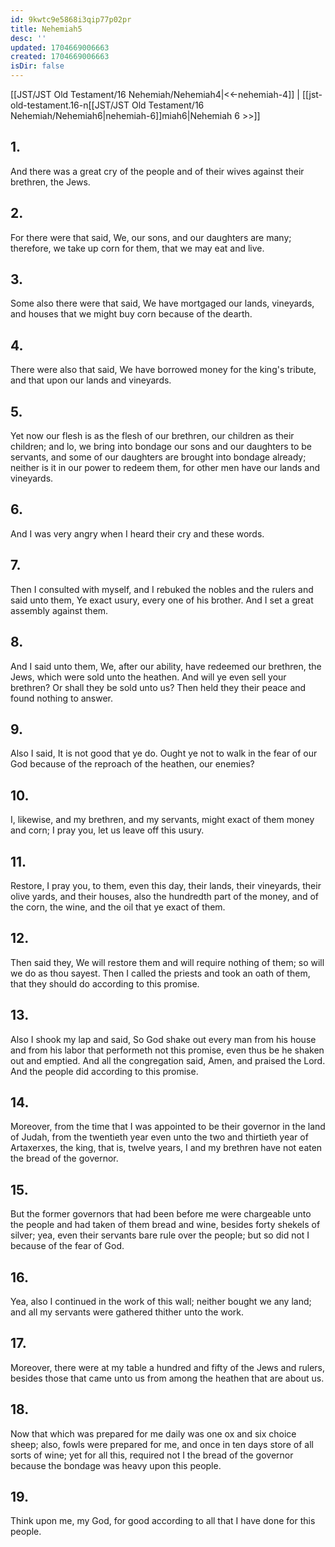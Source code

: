 ```yaml
---
id: 9kwtc9e5868i3qip77p02pr
title: Nehemiah5
desc: ''
updated: 1704669006663
created: 1704669006663
isDir: false
---
```

[[JST/JST Old Testament/16 Nehemiah/Nehemiah4|<<-nehemiah-4]] | [[jst-old-testament.16-n[[JST/JST Old Testament/16 Nehemiah/Nehemiah6|nehemiah-6]]miah6|Nehemiah 6 >>]]
## 1.
And there was a great cry of the people and of their wives against their brethren, the Jews.
## 2.
For there were that said, We, our sons, and our daughters are many; therefore, we take up corn for them, that we may eat and live.
## 3.
Some also there were that said, We have mortgaged our lands, vineyards, and houses that we might buy corn because of the dearth.
## 4.
There were also that said, We have borrowed money for the king\'s tribute, and that upon our lands and vineyards.
## 5.
Yet now our flesh is as the flesh of our brethren, our children as their children; and lo, we bring into bondage our sons and our daughters to be servants, and some of our daughters are brought into bondage already; neither is it in our power to redeem them, for other men have our lands and vineyards.
## 6.
And I was very angry when I heard their cry and these words.
## 7.
Then I consulted with myself, and I rebuked the nobles and the rulers and said unto them, Ye exact usury, every one of his brother. And I set a great assembly against them.
## 8.
And I said unto them, We, after our ability, have redeemed our brethren, the Jews, which were sold unto the heathen. And will ye even sell your brethren? Or shall they be sold unto us? Then held they their peace and found nothing to answer.
## 9.
Also I said, It is not good that ye do. Ought ye not to walk in the fear of our God because of the reproach of the heathen, our enemies?
## 10.
I, likewise, and my brethren, and my servants, might exact of them money and corn; I pray you, let us leave off this usury.
## 11.
Restore, I pray you, to them, even this day, their lands, their vineyards, their olive yards, and their houses, also the hundredth part of the money, and of the corn, the wine, and the oil that ye exact of them.
## 12.
Then said they, We will restore them and will require nothing of them; so will we do as thou sayest. Then I called the priests and took an oath of them, that they should do according to this promise.
## 13.
Also I shook my lap and said, So God shake out every man from his house and from his labor that performeth not this promise, even thus be he shaken out and emptied. And all the congregation said, Amen, and praised the Lord. And the people did according to this promise.
## 14.
Moreover, from the time that I was appointed to be their governor in the land of Judah, from the twentieth year even unto the two and thirtieth year of Artaxerxes, the king, that is, twelve years, I and my brethren have not eaten the bread of the governor.
## 15.
But the former governors that had been before me were chargeable unto the people and had taken of them bread and wine, besides forty shekels of silver; yea, even their servants bare rule over the people; but so did not I because of the fear of God.
## 16.
Yea, also I continued in the work of this wall; neither bought we any land; and all my servants were gathered thither unto the work.
## 17.
Moreover, there were at my table a hundred and fifty of the Jews and rulers, besides those that came unto us from among the heathen that are about us.
## 18.
Now that which was prepared for me daily was one ox and six choice sheep; also, fowls were prepared for me, and once in ten days store of all sorts of wine; yet for all this, required not I the bread of the governor because the bondage was heavy upon this people.
## 19.
Think upon me, my God, for good according to all that I have done for this people.

